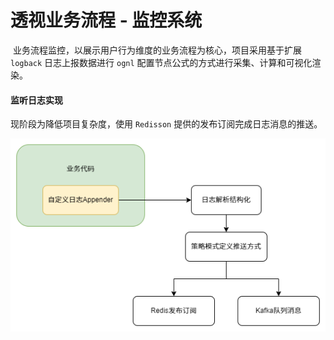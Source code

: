 # 透视业务流程 - 监控系统

​		业务流程监控，以展示用户行为维度的业务流程为核心，项目采用基于扩展 `logback` 日志上报数据进行 `ognl` 配置节点公式的方式进行采集、计算和可视化渲染。



#### 监听日志实现

现阶段为降低项目复杂度，使用 `Redisson` 提供的发布订阅完成日志消息的推送。

![监听日志](img/监听日志实现.png)

